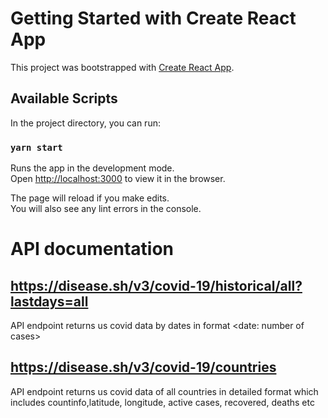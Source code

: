 # Getting Started with Create React App

This project was bootstrapped with [Create React App](https://github.com/facebook/create-react-app).

## Available Scripts

In the project directory, you can run:

### `yarn start`

Runs the app in the development mode.\
Open [http://localhost:3000](http://localhost:3000) to view it in the browser.

The page will reload if you make edits.\
You will also see any lint errors in the console.

# API documentation

## https://disease.sh/v3/covid-19/historical/all?lastdays=all

API endpoint returns us covid data by dates in format <date: number of cases>

## https://disease.sh/v3/covid-19/countries

API endpoint returns us covid data of all countries in detailed format which includes countinfo,latitude, longitude, active cases, recovered, deaths etc
